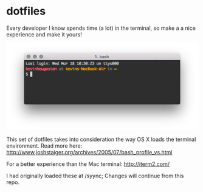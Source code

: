 dotfiles
========

Every developer I know spends time (a lot) in the terminal, so make a a nice experience and make it yours!

![Custom iterm and bash prompt](https://github.com/hougasian/dotfiles/blob/master/terminal-iterm.png?raw=true)

This set of dotfiles takes into consideration the way OS X loads the terminal environment. Read more here: http://www.joshstaiger.org/archives/2005/07/bash_profile_vs.html

For a better experience than the Mac terminal: http://iterm2.com/

I had originally loaded these at /syync; Changes will continue from this repo.
